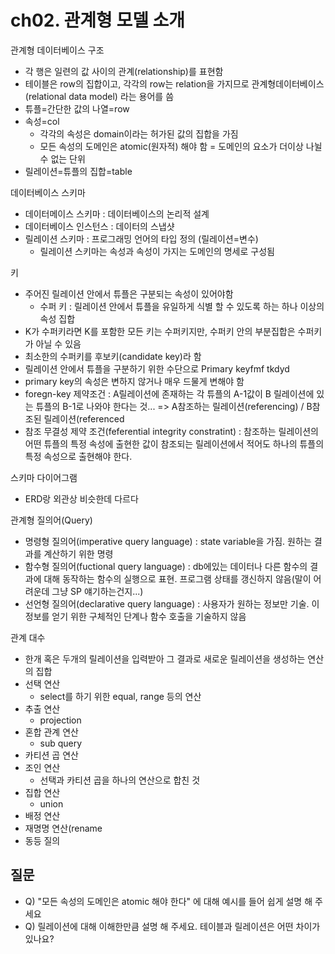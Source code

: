 # ch02. 관계형 모델 소개
관계형 데이터베이스 구조
- 각 행은 일련의 값 사이의 관계(relationship)를 표현함
- 테이블은 row의 집합이고, 각각의 row는 relation을 가지므로 관계형데이터베이스(relational data model) 라는 용어를 씀
- 튜플=간단한 값의 나열=row
- 속성=col
  - 각각의 속성은 domain이라는 허가된 값의 집합을 가짐
  - 모든 속성의 도메인은 atomic(원자적) 해야 함 = 도메인의 요소가 더이상 나뉠 수 없는 단위
- 릴레이션=튜플의 집합=table

데이터베이스 스키마
- 데이터메이스 스키마 : 데이터베이스의 논리적 설계
- 데이터베이스 인스턴스 : 데이터의 스냅샷
- 릴레이션 스키마 : 프로그래밍 언어의 타입 정의 (릴레이션=변수)
  - 릴레이션 스키마는 속성과 속성이 가지는 도메인의 명세로 구성됨

키
- 주어진 릴레이션 안에서 튜플은 구분되는 속성이 있어야함
  - 수퍼 키 : 릴레이션 안에서 튜플을 유일하게 식별 할 수 있도록 하는 하나 이상의 속성 집합
- K가 수퍼키라면 K를 포함한 모든 키는 수퍼키지만, 수퍼키 안의 부분집합은 수퍼키가 아닐 수 있음
- 최소한의 수퍼키를 후보키(candidate key)라 함
- 릴레이션 안에서 튜플을 구분하기 위한 수단으로  Primary keyfmf tkdyd
- primary key의 속성은 변하지 않거나 매우 드물게 변해야 함
- foregn-key 제약조건 : A릴레이션에 존재하는 각 튜플의 A-1값이 B 릴레이션에 있는 튜플의 B-1로 나와야 한다는 것... => A참조하는 릴레이션(referencing) / B참조된 릴레이션(referenced
- 참조 무결성 제약 조건(feferential integrity constratint) : 참조하는 릴레이션의 어떤 튜플의 특정 속성에 출현한 값이 참조되는 릴레이션에서 적어도 하나의 튜플의 특정 속성으로 출현해야 한다.

스키마 다이어그램
- ERD랑 외관상 비슷한데 다르다

관계형 질의어(Query)
- 명령형 질의어(imperative query language) : state variable을 가짐. 원하는 결과를 계산하기 위한 명령
- 함수형 질의어(fuctional query language) : db에있는 데이터나 다른 함수의 결과에 대해 동작하는 함수의 실행으로 표현. 프로그램 상태를 갱신하지 않음(말이 어려운데 그냥 SP 얘기하는건지...)
- 선언형 질의어(declarative query language) : 사용자가 원하는 정보만 기술. 이 정보를 얻기 위한 구체적인 단계나 함수 호출을 기술하지 않음

관계 대수
- 한개 혹은 두개의 릴레이션을 입력받아 그 결과로 새로운 릴레이션을 생성하는 연산의 집합
- 선택 연산
  - select를 하기 위한 equal, range 등의 연산
- 추출 연산
  - projection
- 혼합 관계 연산
  - sub query
- 카티션 곱 연산
- 조인 연산
  - 선택과 카티션 곱을 하나의 연산으로 합친 것
- 집합 연산
  - union
- 배정 연산
- 재명명 연산(rename
- 동등 질의


## 질문
- Q) "모든 속성의 도메인은 atomic 해야 한다" 에 대해 예시를 들어 쉽게 설명 해 주세요
- Q) 릴레이션에 대해 이해한만큼 설명 해 주세요. 테이블과 릴레이션은 어떤 차이가 있나요? 